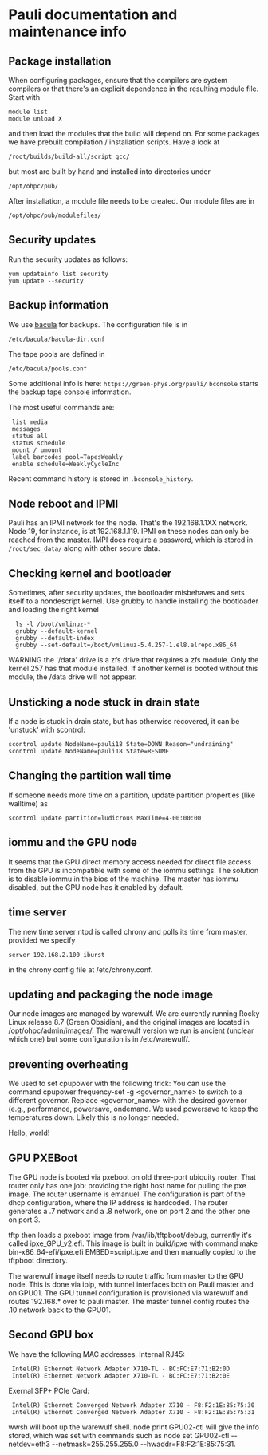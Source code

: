 # Pauli documentation and maintenance info


## Package installation
When configuring packages, ensure that the compilers are system compilers or that there's an explicit dependence in the resulting module file. Start with
```
module list
module unload X
```
and then load the modules that the build will depend on. For some packages we have prebuilt compilation / installation scripts. Have a look at 
```
/root/builds/build-all/script_gcc/
```
but most are built by hand and installed into directories under
```
/opt/ohpc/pub/
```
After installation, a module file needs to be created. Our module files are in
```
/opt/ohpc/pub/modulefiles/
```

## Security updates
Run the security updates as follows:

```
yum updateinfo list security
yum update --security
```   

## Backup information

We use [bacula](https://www.bacula.org/) for backups. The configuration file is in

 `/etc/bacula/bacula-dir.conf`

The tape pools are defined in

  `/etc/bacula/pools.conf`

Some additional info is here: `https://green-phys.org/pauli/`
`bconsole` starts the backup tape console information.

The most useful commands are:

```
 list media
 messages
 status all
 status schedule
 mount / umount
 label barcodes pool=TapesWeakly
 enable schedule=WeeklyCycleInc
```

Recent command history is stored in `.bconsole_history`.


## Node reboot and IPMI
Pauli has an IPMI network for the node. That's the 192.168.1.1XX network. Node 19, for instance, is at 192.168.1.119.
IPMI on these nodes can only be reached from the master. IMPI does require a password, which is stored in `/root/sec_data/` along with other secure data.

## Checking kernel and bootloader
Sometimes, after security updates, the bootloader misbehaves and sets itself to a nondescript kernel. Use grubby to handle installing the bootloader and loading the right kernel
```
  ls -l /boot/vmlinuz-*
  grubby --default-kernel
  grubby --default-index
  grubby --set-default=/boot/vmlinuz-5.4.257-1.el8.elrepo.x86_64
```
WARNING the '/data' drive is a zfs drive that requires a zfs module. Only the kernel 257 has that module installed. If another kernel is booted without this module, the /data drive will not appear.
## Unsticking a node stuck in drain state
If a node is stuck in drain state, but has otherwise recovered, it can be 'unstuck' with scontrol:
```
scontrol update NodeName=pauli18 State=DOWN Reason="undraining"
scontrol update NodeName=pauli18 State=RESUME
```
## Changing the partition wall time
If someone needs more time on a partition, update partition properties (like walltime) as
```
scontrol update partition=ludicrous MaxTime=4-00:00:00
```

## iommu and the GPU node
It seems that the GPU direct memory access needed for direct file access from the GPU is incompatible with some of the iommu settings. The solution is to disable iommu in the bios of the machine. The master has iommu disabled, but the GPU node has it enabled by default.

## time server
The new time server ntpd is called chrony and polls its time from master, provided we specify
```
server 192.168.2.100 iburst
```
in the chrony config file at /etc/chrony.conf.

## updating and packaging the node image
Our node images are managed by warewulf. We are currently running Rocky Linux release 8.7 (Green Obsidian), and the original images are located in /opt/ohpc/admin/images/. The warewulf version we run is ancient (unclear which one) but some configuration is in /etc/warewulf/.

## preventing overheating
We used to set cpupower with the following trick: You can use the command cpupower frequency-set -g <governor_name> to switch to a different governor. Replace <governor_name> with the desired governor (e.g., performance, powersave, ondemand. We used powersave to keep the temperatures down. Likely this is no longer needed.

Hello, world!

## GPU PXEBoot
The GPU node is booted via pxeboot on old three-port ubiquity router. That router only has one job: providing the right host name for pulling the pxe image. The router username is emanuel. The configuration is part of the dhcp configuration, where the IP address is hardcoded. The router generates a .7 network and a .8 network, one on port 2 and the other one on port 3.

tftp then loads a pxeboot image from /var/lib/tftpboot/debug, currently it's called ipxe_GPU_v2.efi. This image is built in build/ipxe with command make bin-x86_64-efi/ipxe.efi EMBED=script.ipxe and then manually copied to the tftpboot directory.

The warewulf image itself needs to route traffic from master to the GPU node. This is done via ipip, with tunnel interfaces both on Pauli master and on GPU01. The GPU tunnel configuration is provisioned via warewulf and routes 192.168.* over to pauli master. The master tunnel config routes the .10 network back to the GPU01.

## Second GPU box
We have the following MAC addresses. Internal RJ45:
```
 Intel(R) Ethernet Network Adapter X710-TL - BC:FC:E7:71:B2:0D
 Intel(R) Ethernet Network Adapter X710-TL - BC:FC:E7:71:B2:0E
```
Exernal SFP+ PCIe Card: 
```
 Intel(R) Ethernet Converged Network Adapter X710 - F8:F2:1E:85:75:30
 Intel(R) Ethernet Converged Network Adapter X710 - F8:F2:1E:85:75:31
```
wwsh will boot up the warewulf shell. node print GPU02-ctl will give the info stored, which was set with commands such as node set GPU02-ctl --netdev=eth3 --netmask=255.255.255.0 --hwaddr=F8:F2:1E:85:75:31.
 
